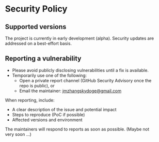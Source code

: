 # Security Policy

## Supported versions
The project is currently in early development (alpha). Security updates are addressed on a best-effort basis.

## Reporting a vulnerability
- Please avoid publicly disclosing vulnerabilities until a fix is available.
- Temporarily use one of the following:
  - Open a private report channel (GitHub Security Advisory once the repo is public), or
  - Email the maintainer: jmzhangskydoge@gmail.com

When reporting, include:
- A clear description of the issue and potential impact
- Steps to reproduce (PoC if possible)
- Affected versions and environment

The maintainers will respond to reports as soon as possible. (Maybe not very soon ...)
